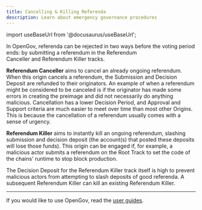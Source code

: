```yaml
---
title: Cancelling & Killing Referenda
description: Learn about emergency governance procedures
---
```


import useBaseUrl from '@docusaurus/useBaseUrl';

In OpenGov, referenda can be rejected in two ways before the voting period ends: by submitting a referendum in the Referendum Canceller and Referendum Killer tracks.

**Referendum Canceller** aims to cancel an already ongoing referendum. When this origin cancels a referendum, the Submission and Decision Deposit are refunded to their originators. An example of when a referendum might be considered to be canceled is if the originator has made some errors in creating the preimage and did not necessarily do anything malicious. Cancellation has a lower Decision Period, and Approval and Support criteria are much easier to meet over time than most other Origins. This is because the cancellation of a referendum usually comes with a sense of urgency.

**Referendum Killer** aims to instantly kill an ongoing referendum, slashing submission and decision deposit (the account(s) that posted these deposits will lose those funds). This origin can be engaged if, for example, a malicious actor submits a referendum on the Root Track to set the code of the chains' runtime to stop block production.

The Decision Deposit for the Referendum Killer track itself is high to prevent malicious actors from attempting to slash deposits of good referenda. A subsequent Referendum Killer can kill an existing Referendum Killer.

---

If you would like to use OpenGov, read the [user guides](/guides/governance).